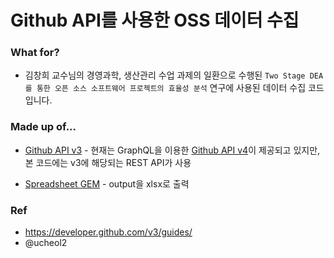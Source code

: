 # Github API를 사용한 OSS 데이터 수집

### What for?

- 김창희 교수님의 경영과학, 생산관리 수업 과제의 일환으로 수행된 
`Two Stage DEA를 통한 오픈 소스 소프트웨어 프로젝트의 효율성 분석` 연구에 사용된 데이터 수집 코드입니다.

### Made up of...

- [Github API v3](https://developer.github.com/v3/) - 현재는 GraphQL을 이용한 [Github API v4](https://developer.github.com/v4/)이 제공되고 있지만, 본 코드에는 v3에 해당되는 REST API가 사용

- [Spreadsheet GEM](https://github.com/zdavatz/spreadsheet) - output을 xlsx로 출력

### Ref

- https://developer.github.com/v3/guides/
- @ucheol2
